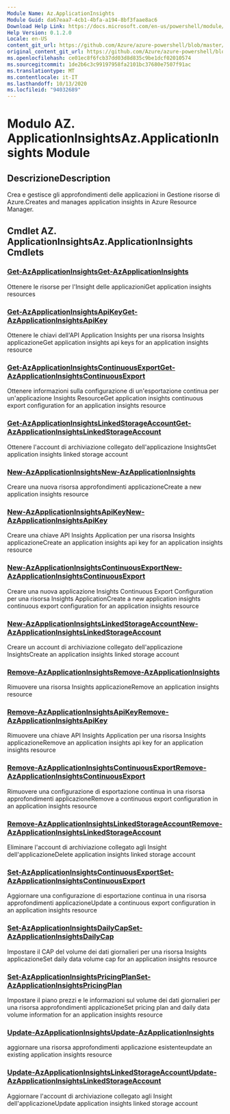 ```yaml
---
Module Name: Az.ApplicationInsights
Module Guid: da67eaa7-4cb1-4bfa-a194-8bf3faae8ac6
Download Help Link: https://docs.microsoft.com/en-us/powershell/module/az.applicationinsights
Help Version: 0.1.2.0
Locale: en-US
content_git_url: https://github.com/Azure/azure-powershell/blob/master/src/ApplicationInsights/ApplicationInsights/help/Az.ApplicationInsights.md
original_content_git_url: https://github.com/Azure/azure-powershell/blob/master/src/ApplicationInsights/ApplicationInsights/help/Az.ApplicationInsights.md
ms.openlocfilehash: ce01ec8f6fcb37dd03d8d835c9be1dcf02010574
ms.sourcegitcommit: 1de2b6c3c99197958fa2101bc37680e7507f91ac
ms.translationtype: MT
ms.contentlocale: it-IT
ms.lasthandoff: 10/13/2020
ms.locfileid: "94032689"
---
```

# <span data-ttu-id="b346f-101">Modulo AZ. ApplicationInsights</span><span class="sxs-lookup"><span data-stu-id="b346f-101">Az.ApplicationInsights Module</span></span>
## <span data-ttu-id="b346f-102">Descrizione</span><span class="sxs-lookup"><span data-stu-id="b346f-102">Description</span></span>
<span data-ttu-id="b346f-103">Crea e gestisce gli approfondimenti delle applicazioni in Gestione risorse di Azure.</span><span class="sxs-lookup"><span data-stu-id="b346f-103">Creates and manages application insights in Azure Resource Manager.</span></span>

## <span data-ttu-id="b346f-104">Cmdlet AZ. ApplicationInsights</span><span class="sxs-lookup"><span data-stu-id="b346f-104">Az.ApplicationInsights Cmdlets</span></span>
### [<span data-ttu-id="b346f-105">Get-AzApplicationInsights</span><span class="sxs-lookup"><span data-stu-id="b346f-105">Get-AzApplicationInsights</span></span>](Get-AzApplicationInsights.md)
<span data-ttu-id="b346f-106">Ottenere le risorse per l'Insight delle applicazioni</span><span class="sxs-lookup"><span data-stu-id="b346f-106">Get application insights resources</span></span>

### [<span data-ttu-id="b346f-107">Get-AzApplicationInsightsApiKey</span><span class="sxs-lookup"><span data-stu-id="b346f-107">Get-AzApplicationInsightsApiKey</span></span>](Get-AzApplicationInsightsApiKey.md)
<span data-ttu-id="b346f-108">Ottenere le chiavi dell'API Application Insights per una risorsa Insights applicazione</span><span class="sxs-lookup"><span data-stu-id="b346f-108">Get application insights api keys for an application insights resource</span></span>

### [<span data-ttu-id="b346f-109">Get-AzApplicationInsightsContinuousExport</span><span class="sxs-lookup"><span data-stu-id="b346f-109">Get-AzApplicationInsightsContinuousExport</span></span>](Get-AzApplicationInsightsContinuousExport.md)
<span data-ttu-id="b346f-110">Ottenere informazioni sulla configurazione di un'esportazione continua per un'applicazione Insights Resource</span><span class="sxs-lookup"><span data-stu-id="b346f-110">Get application insights continuous export configuration for an application insights resource</span></span>

### [<span data-ttu-id="b346f-111">Get-AzApplicationInsightsLinkedStorageAccount</span><span class="sxs-lookup"><span data-stu-id="b346f-111">Get-AzApplicationInsightsLinkedStorageAccount</span></span>](Get-AzApplicationInsightsLinkedStorageAccount.md)
<span data-ttu-id="b346f-112">Ottenere l'account di archiviazione collegato dell'applicazione Insights</span><span class="sxs-lookup"><span data-stu-id="b346f-112">Get application insights linked storage account</span></span>

### [<span data-ttu-id="b346f-113">New-AzApplicationInsights</span><span class="sxs-lookup"><span data-stu-id="b346f-113">New-AzApplicationInsights</span></span>](New-AzApplicationInsights.md)
<span data-ttu-id="b346f-114">Creare una nuova risorsa approfondimenti applicazione</span><span class="sxs-lookup"><span data-stu-id="b346f-114">Create a new application insights resource</span></span>

### [<span data-ttu-id="b346f-115">New-AzApplicationInsightsApiKey</span><span class="sxs-lookup"><span data-stu-id="b346f-115">New-AzApplicationInsightsApiKey</span></span>](New-AzApplicationInsightsApiKey.md)
<span data-ttu-id="b346f-116">Creare una chiave API Insights Application per una risorsa Insights applicazione</span><span class="sxs-lookup"><span data-stu-id="b346f-116">Create an application insights api key for an application insights resource</span></span>

### [<span data-ttu-id="b346f-117">New-AzApplicationInsightsContinuousExport</span><span class="sxs-lookup"><span data-stu-id="b346f-117">New-AzApplicationInsightsContinuousExport</span></span>](New-AzApplicationInsightsContinuousExport.md)
<span data-ttu-id="b346f-118">Creare una nuova applicazione Insights Continuous Export Configuration per una risorsa Insights Application</span><span class="sxs-lookup"><span data-stu-id="b346f-118">Create a new application insights continuous export configuration for an application insights resource</span></span>

### [<span data-ttu-id="b346f-119">New-AzApplicationInsightsLinkedStorageAccount</span><span class="sxs-lookup"><span data-stu-id="b346f-119">New-AzApplicationInsightsLinkedStorageAccount</span></span>](New-AzApplicationInsightsLinkedStorageAccount.md)
<span data-ttu-id="b346f-120">Creare un account di archiviazione collegato dell'applicazione Insights</span><span class="sxs-lookup"><span data-stu-id="b346f-120">Create an application insights linked storage account</span></span>

### [<span data-ttu-id="b346f-121">Remove-AzApplicationInsights</span><span class="sxs-lookup"><span data-stu-id="b346f-121">Remove-AzApplicationInsights</span></span>](Remove-AzApplicationInsights.md)
<span data-ttu-id="b346f-122">Rimuovere una risorsa Insights applicazione</span><span class="sxs-lookup"><span data-stu-id="b346f-122">Remove an application insights resource</span></span>

### [<span data-ttu-id="b346f-123">Remove-AzApplicationInsightsApiKey</span><span class="sxs-lookup"><span data-stu-id="b346f-123">Remove-AzApplicationInsightsApiKey</span></span>](Remove-AzApplicationInsightsApiKey.md)
<span data-ttu-id="b346f-124">Rimuovere una chiave API Insights Application per una risorsa Insights applicazione</span><span class="sxs-lookup"><span data-stu-id="b346f-124">Remove an application insights api key for an application insights resource</span></span>

### [<span data-ttu-id="b346f-125">Remove-AzApplicationInsightsContinuousExport</span><span class="sxs-lookup"><span data-stu-id="b346f-125">Remove-AzApplicationInsightsContinuousExport</span></span>](Remove-AzApplicationInsightsContinuousExport.md)
<span data-ttu-id="b346f-126">Rimuovere una configurazione di esportazione continua in una risorsa approfondimenti applicazione</span><span class="sxs-lookup"><span data-stu-id="b346f-126">Remove a continuous export configuration in an application insights resource</span></span>

### [<span data-ttu-id="b346f-127">Remove-AzApplicationInsightsLinkedStorageAccount</span><span class="sxs-lookup"><span data-stu-id="b346f-127">Remove-AzApplicationInsightsLinkedStorageAccount</span></span>](Remove-AzApplicationInsightsLinkedStorageAccount.md)
<span data-ttu-id="b346f-128">Eliminare l'account di archiviazione collegato agli Insight dell'applicazione</span><span class="sxs-lookup"><span data-stu-id="b346f-128">Delete application insights linked storage account</span></span>

### [<span data-ttu-id="b346f-129">Set-AzApplicationInsightsContinuousExport</span><span class="sxs-lookup"><span data-stu-id="b346f-129">Set-AzApplicationInsightsContinuousExport</span></span>](Set-AzApplicationInsightsContinuousExport.md)
<span data-ttu-id="b346f-130">Aggiornare una configurazione di esportazione continua in una risorsa approfondimenti applicazione</span><span class="sxs-lookup"><span data-stu-id="b346f-130">Update a continuous export configuration in an application insights resource</span></span>

### [<span data-ttu-id="b346f-131">Set-AzApplicationInsightsDailyCap</span><span class="sxs-lookup"><span data-stu-id="b346f-131">Set-AzApplicationInsightsDailyCap</span></span>](Set-AzApplicationInsightsDailyCap.md)
<span data-ttu-id="b346f-132">Impostare il CAP del volume dei dati giornalieri per una risorsa Insights applicazione</span><span class="sxs-lookup"><span data-stu-id="b346f-132">Set daily data volume cap for an application insights resource</span></span>

### [<span data-ttu-id="b346f-133">Set-AzApplicationInsightsPricingPlan</span><span class="sxs-lookup"><span data-stu-id="b346f-133">Set-AzApplicationInsightsPricingPlan</span></span>](Set-AzApplicationInsightsPricingPlan.md)
<span data-ttu-id="b346f-134">Impostare il piano prezzi e le informazioni sul volume dei dati giornalieri per una risorsa approfondimenti applicazione</span><span class="sxs-lookup"><span data-stu-id="b346f-134">Set pricing plan and daily data volume information for an application insights resource</span></span>

### [<span data-ttu-id="b346f-135">Update-AzApplicationInsights</span><span class="sxs-lookup"><span data-stu-id="b346f-135">Update-AzApplicationInsights</span></span>](Update-AzApplicationInsights.md)
<span data-ttu-id="b346f-136">aggiornare una risorsa approfondimenti applicazione esistente</span><span class="sxs-lookup"><span data-stu-id="b346f-136">update an existing application insights resource</span></span>

### [<span data-ttu-id="b346f-137">Update-AzApplicationInsightsLinkedStorageAccount</span><span class="sxs-lookup"><span data-stu-id="b346f-137">Update-AzApplicationInsightsLinkedStorageAccount</span></span>](Update-AzApplicationInsightsLinkedStorageAccount.md)
<span data-ttu-id="b346f-138">Aggiornare l'account di archiviazione collegato agli Insight dell'applicazione</span><span class="sxs-lookup"><span data-stu-id="b346f-138">Update application insights linked storage account</span></span>

